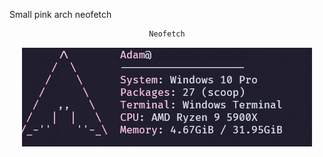 
 
Small pink arch neofetch  
<div align="center">

```ocaml
Neofetch
```
</div>

  <p align="center">
<img src="neofetch.png" />
</p>
